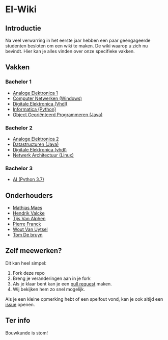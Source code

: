 # EI-Wiki
## Introductie
Na veel verwarring in het eerste jaar hebben een paar geëngageerde studenten besloten om een wiki te maken. De wiki waarop u zich nu bevindt. Hier kan je alles vinden over onze specifieke vakken.

## Vakken
### Bachelor 1

* [Analoge Elektronica 1]()
* [Computer Netwerken (Windows)](Computer-Netwerken/Home)
* [Digitale Elektronica (Vhdl)](DigitaleElektronica/Home)
* [Informatica (Python)](Informatica/Home)
* [Object Georiënteerd Programmeren (Java)](Java/Home)

### Bachelor 2
    
* [Analoge Elektronica 2]()
* [Datastructuren (Java)](Datastructuren/Home)
* [Digitale Elektronica (vhdl)](DigitaleElektronica/Home)
* [Netwerk Architectuur (Linux)](Netwerk-Architectuur/Home)

### Bachelor 3

* [AI (Python 3.7)](AI/Home)

## Onderhouders
* [Mathias Maes](https://github.com/WatcherWhale)
* [Hendrik Valcke](https://github.com/Hendrik-Valcke)
* [Tijs Van Alphen](https://github.com/TissieVA)
* [Pierre Franck](https://github.com/pixar02)
* [Wout Van Uytsel](https://github.com/Wocco)
* [Tom De bruyn](https://github.com/TomD011099)

## Zelf meewerken?
Dit kan heel simpel:

1. Fork deze repo
2. Breng je veranderingen aan in je fork
3. Als je klaar bent kan je een [pull request](https://github.com/WatcherWhale/EI-Wiki/pulls) maken.
4. Wij bekijken hem zo snel mogelijk.

Als je een kleine opmerking hebt of een spelfout vond, kan je ook altijd een [issue](https://github.com/WatcherWhale/EI-Wiki/issues) openen.

## Ter info
Bouwkunde is stom! 

